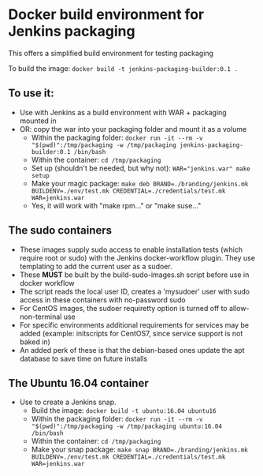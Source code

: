 # Docker build environment for Jenkins packaging

This offers a simplified build environment for testing packaging

To build the image:
`docker build -t jenkins-packaging-builder:0.1 .`

## To use it: ##
* Use with Jenkins as a build environment with WAR + packaging mounted in
* OR: copy the war into your packaging folder and mount it as a volume
  - Within the packaging folder: `docker run -it --rm -v "$(pwd)":/tmp/packaging -w /tmp/packaging jenkins-packaging-builder:0.1 /bin/bash`
  - Within the container: `cd /tmp/packaging`
  - Set up (shouldn't be needed, but why not): `WAR="jenkins.war" make setup`
  - Make your magic package: `make deb BRAND=./branding/jenkins.mk BUILDENV=./env/test.mk CREDENTIAL=./credentials/test.mk WAR=jenkins.war`
  - Yes, it will work with "make rpm..."  or "make suse..."

## The sudo containers ##
* These images supply sudo access to enable installation tests (which require root or sudo) with the Jenkins docker-workflow plugin.  They use templating to add the current user as a sudoer.
* These **MUST** be built by the build-sudo-images.sh script before use in docker workflow
* The script reads the local user ID, creates a 'mysudoer' user with sudo access in these containers with no-password sudo
* For CentOS images, the sudoer requiretty option is turned off to allow-non-terminal use
* For specific environments additional requirements for services may be added (example: initscripts for CentOS7, since service support is not baked in)
* An added perk of these is that the debian-based ones update the apt database to save time on future installs

## The Ubuntu 16.04 container ##
* Use to create a Jenkins snap.
  - Build the image: `docker build -t ubuntu:16.04 ubuntu16`
  - Within the packaging folder: `docker run -it --rm -v "$(pwd)":/tmp/packaging -w /tmp/packaging ubuntu:16.04 /bin/bash`
  - Within the container: `cd /tmp/packaging`
  - Make your snap package: `make snap BRAND=./branding/jenkins.mk BUILDENV=./env/test.mk CREDENTIAL=./credentials/test.mk WAR=jenkins.war`
